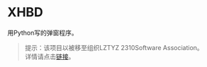 # XHBD
用Python写的弹窗程序。
> 提示：该项目以被移至组织LZTYZ 2310Software Association。\
> 详情请点击[链接](https://github.com/LZTYZ-2310-Software-Association/XHBD)。

